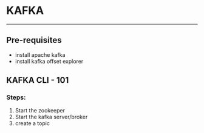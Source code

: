 # KAFKA

---

## Pre-requisites
- install apache kafka
- install kafka offset explorer

## KAFKA CLI - 101

### Steps:

1. Start the zookeeper
2. Start the kafka server/broker
3. create a topic